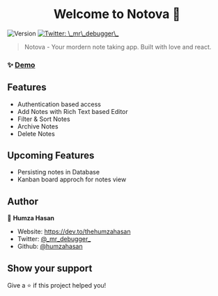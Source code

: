 <h1 align="center">Welcome to Notova 👋</h1>
<p>
  <img alt="Version" src="https://img.shields.io/badge/version-1.0.0-blue.svg?cacheSeconds=2592000" />
  <a href="https://twitter.com/\_mr\_debugger\_" target="_blank">
    <img alt="Twitter: \_mr\_debugger\_" src="https://img.shields.io/twitter/follow/_mr_debugger_.svg?style=social" />
  </a>
</p>

> Notova - Your mordern note taking app. Built with love and react.

### ✨ [Demo](https://notova.netlify.app/)

## Features

- Authentication based access
- Add Notes with Rich Text based Editor
- Filter & Sort Notes
- Archive Notes
- Delete Notes

## Upcoming Features

- Persisting notes in Database
- Kanban board approch for notes view

## Author

👤 **Humza Hasan**

- Website: https://dev.to/thehumzahasan
- Twitter: [@\_mr_debugger\_](https://twitter.com/_mr_debugger_)
- Github: [@humzahasan](https://github.com/humzahasan)

## Show your support

Give a ⭐️ if this project helped you!
